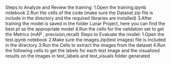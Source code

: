 Steps to Analyze and Review the training:
1.Open the training.ipynb notebook 
2.Run the cells of the code (make sure the Dataset.zip file is include in the directory and the required libraries are installed)
3.After training the model is saved in the folder Lunar Project, here you can find the best.pt as the appropriate model
4.Run the cells for the validation set to get the Metrics (mAP , precision,recall)
Steps to Evaluate the model:
1.Open the test.ipynb notebook
2.Make sure the images.zip(test images) file is included in the directory
3.Run the Cells to extract the images from the dataset
4.Run the following cells to get the labels for each test image and the visualized results on the images in test_labels and test_visuals folder generated
